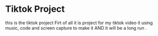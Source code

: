 # Tiktok Project

this is the tiktok project 
Firt of all it is project for my tiktok video it using music, code and screen capture to make it 
AND it will be a long run . 
